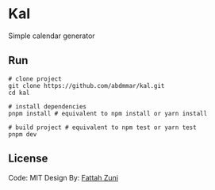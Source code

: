 # Kal

Simple calendar generator

## Run

```
# clone project
git clone https://github.com/abdmmar/kal.git
cd kal

# install dependencies
pnpm install # equivalent to npm install or yarn install

# build project # equivalent to npm test or yarn test
pnpm dev
```

## License

Code: MIT
Design By: [Fattah Zuni](https://twitter.com/fattahzuni/)
